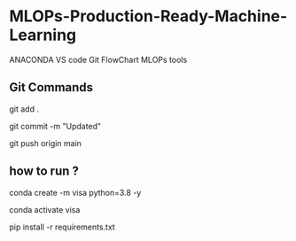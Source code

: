 # MLOPs-Production-Ready-Machine-Learning

ANACONDA
VS code
Git
FlowChart
MLOPs tools


## Git Commands
git add .

git commit -m "Updated"

git push origin main

## how to run ?
conda create -m visa python=3.8 -y

conda activate visa 

pip install -r requirements.txt 
